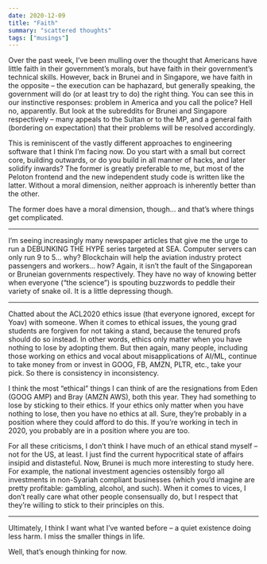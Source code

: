 ```yaml
---
date: 2020-12-09
title: "Faith"
summary: "scattered thoughts"
tags: ["musings"]
---
```


Over the past week, I’ve been mulling over the thought that Americans have little faith in their government’s morals, but have faith in their government’s technical skills. However, back in Brunei and in Singapore, we have faith in the opposite – the execution can be haphazard, but generally speaking, the government will do (or at least try to do) the right thing. You can see this in our instinctive responses: problem in America and you call the police? Hell no, apparently. But look at the subreddits for Brunei and Singapore respectively – many appeals to the Sultan or to the MP, and a general faith (bordering on expectation) that their problems will be resolved accordingly.

This is reminiscent of the vastly different approaches to engineering software that I think I’m facing now. Do you start with a small but correct core, building outwards, or do you build in all manner of hacks, and later solidify inwards? The former is greatly preferable to me, but most of the Peloton frontend and the new independent study code is written like the latter. Without a moral dimension, neither approach is inherently better than the other.

The former does have a moral dimension, though… and that’s where things get complicated.

---

I’m seeing increasingly many newspaper articles that give me the urge to run a DEBUNKING THE HYPE series targeted at SEA. Computer servers can only run 9 to 5... why? Blockchain will help the aviation industry protect passengers and workers... how? Again, it isn’t the fault of the Singaporean or Bruneian governments respectively. They have no way of knowing better when everyone (“the science”) is spouting buzzwords to peddle their variety of snake oil. It is a little depressing though.

---

Chatted about the ACL2020 ethics issue (that everyone ignored, except for Yoav) with someone. When it comes to ethical issues, the young grad students are forgiven for not taking a stand, because the tenured profs should do so instead. In other words, ethics only matter when you have nothing to lose by adopting them. But then again, many people, including those working on ethics and vocal about misapplications of AI/ML, continue to take money from or invest in GOOG, FB, AMZN, PLTR, etc., take your pick. So there is consistency in inconsistency.

I think the most “ethical” things I can think of are the resignations from Eden (GOOG AMP) and Bray (AMZN AWS), both this year. They had something to lose by sticking to their ethics. If your ethics only matter when you have nothing to lose, then you have no ethics at all. Sure, they’re probably in a position where they could afford to do this. If you’re working in tech in 2020, you probably are in a position where you are too.

For all these criticisms, I don’t think I have much of an ethical stand myself – not for the US, at least. I just find the current hypocritical state of affairs insipid and distasteful. Now, Brunei is much more interesting to study here. For example, the national investment agencies ostensibly forgo all investments in non-Syariah compliant businesses (which you’d imagine are pretty profitable: gambling, alcohol, and such). When it comes to vices, I don’t really care what other people consensually do, but I respect that they’re willing to stick to their principles on this.

---

Ultimately, I think I want what I’ve wanted before – a quiet existence doing less harm. I miss the smaller things in life.

Well, that’s enough thinking for now.
